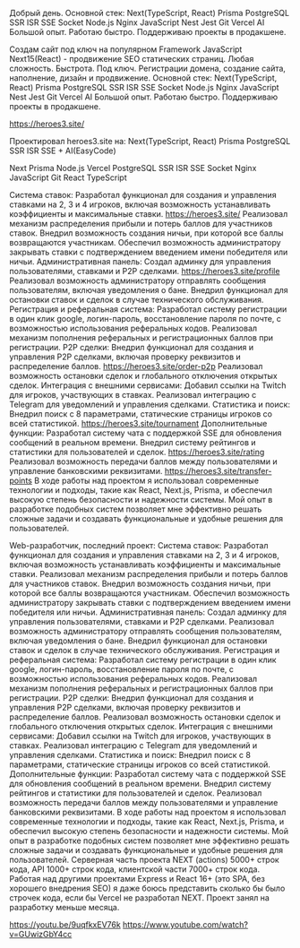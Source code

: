 Добрый день. Основной стек:
Next(TypeScript, React) Prisma PostgreSQL SSR ISR SSE Socket Node.js Nginx JavaScript Nest Jest Git Vercel AI
Большой опыт. Работаю быстро. Поддерживаю проекты в продакшене.

Создам сайт под ключ на популярном Framework JavaScript Next15(React) - продвижение SEO статических страниц.
Любая сложность. Быстрота. Под ключ.
Регистрации домена, создание сайта, наполнение, дизайн и продвижение.
Основной стек:
Next(TypeScript, React) Prisma PostgreSQL SSR ISR SSE Socket Node.js Nginx JavaScript Nest Jest Git Vercel AI
Большой опыт. Работаю быстро. Поддерживаю проекты в продакшене.

https://heroes3.site/

Проектировал heroes3.site на: Next(TypeScript, React) Prisma PostgreSQL SSR ISR SSE + AI(EasyCode) 

Next
Prisma
Node.js
Vercel
PostgreSQL
SSR
ISR
SSE
Socket
Nginx
JavaScript
Git
React
TypeScript

Система ставок:
Разработал функционал для создания и управления ставками на 2, 3 и 4 игроков, включая возможность устанавливать коэффициенты и максимальные ставки. https://heroes3.site/
Реализовал механизм распределения прибыли и потерь баллов для участников ставок.
Внедрил возможность создания ничьи, при которой все баллы возвращаются участникам.
Обеспечил возможность администратору закрывать ставки с подтверждением введением имени победителя или ничьи.
Административная панель:
Создал админку для управления пользователями, ставками и P2P сделками. https://heroes3.site/profile
Реализовал возможность администратору отправлять сообщения пользователям, включая уведомления о бане.
Внедрил функционал для остановки ставок и сделок в случае технического обслуживания.
Регистрация и реферальная система:
Разработал систему регистрации в один клик google, логин-пароль, восстановление пароля по почте, с возможностью использования реферальных кодов.
Реализовал механизм пополнения реферальных и регистрационных баллов при регистрации.
P2P сделки:
Внедрил функционал для создания и управления P2P сделками, включая проверку реквизитов и распределение баллов. https://heroes3.site/order-p2p
Реализовал возможность остановки сделок и глобального отключения открытых сделок.
Интеграция с внешними сервисами:
Добавил ссылки на Twitch для игроков, участвующих в ставках.
Реализовал интеграцию с Telegram для уведомлений и управления сделками.
Статистика и поиск: 
Внедрил поиск с 8 параметрами, статические страницы игроков со всей статистикой. https://heroes3.site/tournament
Дополнительные функции:
Разработал систему чата с поддержкой SSE для обновления сообщений в реальном времени.
Внедрил систему рейтингов и статистики для пользователей и сделок. https://heroes3.site/rating
Реализовал возможность передачи баллов между пользователями и управление банковскими реквизитами. https://heroes3.site/transfer-points
В ходе работы над проектом я использовал современные технологии и подходы, такие как React, Next.js, Prisma, и обеспечил высокую степень безопасности и надежности системы. Мой опыт в разработке подобных систем позволяет мне эффективно решать сложные задачи и создавать функциональные и удобные решения для пользователей.




Web-разработчик, последний проект:
Система ставок:
Разработал функционал для создания и управления ставками на 2, 3 и 4 игроков, включая возможность устанавливать коэффициенты и максимальные ставки.
Реализовал механизм распределения прибыли и потерь баллов для участников ставок.
Внедрил возможность создания ничьи, при которой все баллы возвращаются участникам.
Обеспечил возможность администратору закрывать ставки с подтверждением введением имени победителя или ничьи.
Административная панель:
Создал админку для управления пользователями, ставками и P2P сделками. 
Реализовал возможность администратору отправлять сообщения пользователям, включая уведомления о бане.
Внедрил функционал для остановки ставок и сделок в случае технического обслуживания.
Регистрация и реферальная система:
Разработал систему регистрации в один клик google, логин-пароль, восстановление пароля по почте, с возможностью использования реферальных кодов.
Реализовал механизм пополнения реферальных и регистрационных баллов при регистрации.
P2P сделки:
Внедрил функционал для создания и управления P2P сделками, включая проверку реквизитов и распределение баллов. 
Реализовал возможность остановки сделок и глобального отключения открытых сделок.
Интеграция с внешними сервисами:
Добавил ссылки на Twitch для игроков, участвующих в ставках.
Реализовал интеграцию с Telegram для уведомлений и управления сделками.
Статистика и поиск:
Внедрил поиск с 8 параметрами, статические страницы игроков со всей статистикой. 
Дополнительные функции:
Разработал систему чата с поддержкой SSE для обновления сообщений в реальном времени.
Внедрил систему рейтингов и статистики для пользователей и сделок.
Реализовал возможность передачи баллов между пользователями и управление банковскими реквизитами.
В ходе работы над проектом я использовал современные технологии и подходы, такие как React, Next.js, Prisma, и обеспечил высокую степень безопасности и надежности системы. Мой опыт в разработке подобных систем позволяет мне эффективно решать сложные задачи и создавать функциональные и удобные решения для пользователей.
Серверная часть проекта NEXT (actions) 5000+ строк кода, API 1000+ строк кода, клиентской части 7000+ строк кода. Работая над другими проектами Express и React 16+ (это SPA, без хорошего внедрения SEO) я даже боюсь представить сколько бы было строчек кода, если бы Vercel не разработал NEXT. Проект занял на разработку меньше месяца.

https://youtu.be/9uqfkxEV76k
https://www.youtube.com/watch?v=GUwizGbY4cc